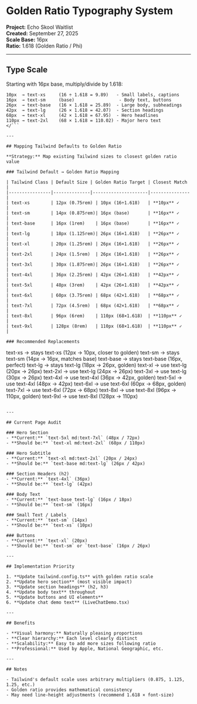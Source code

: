 # Golden Ratio Typography System

**Project:** Echo Skool Waitlist  
**Created:** September 27, 2025  
**Scale Base:** 16px  
**Ratio:** 1.618 (Golden Ratio / Phi)

---

## Type Scale

Starting with 16px base, multiply/divide by 1.618:

```
10px  → text-xs     (16 ÷ 1.618 = 9.89)   - Small labels, captions
16px  → text-sm     (base)                 - Body text, buttons
26px  → text-base   (16 × 1.618 = 25.89)  - Large body, subheadings
42px  → text-lg     (26 × 1.618 = 42.07)  - Section headings
68px  → text-xl     (42 × 1.618 = 67.95)  - Hero headlines
110px → text-2xl    (68 × 1.618 = 110.02) - Major hero text
</```

---

## Mapping Tailwind Defaults to Golden Ratio

**Strategy:** Map existing Tailwind sizes to closest golden ratio value

### Tailwind Default → Golden Ratio Mapping

| Tailwind Class | Default Size | Golden Ratio Target | Closest Match |
|----------------|--------------|---------------------|---------------|
| text-xs        | 12px (0.75rem) | 10px (16÷1.618)   | **10px** ✓    |
| text-sm        | 14px (0.875rem)| 16px (base)       | **16px** ✓    |
| text-base      | 16px (1rem)    | 16px (base)       | **16px** ✓    |
| text-lg        | 18px (1.125rem)| 26px (16×1.618)   | **26px** ✓    |
| text-xl        | 20px (1.25rem) | 26px (16×1.618)   | **26px** ✓    |
| text-2xl       | 24px (1.5rem)  | 26px (16×1.618)   | **26px** ✓    |
| text-3xl       | 30px (1.875rem)| 26px (16×1.618)   | **26px** ✓    |
| text-4xl       | 36px (2.25rem) | 42px (26×1.618)   | **42px** ✓    |
| text-5xl       | 48px (3rem)    | 42px (26×1.618)   | **42px** ✓    |
| text-6xl       | 60px (3.75rem) | 68px (42×1.618)   | **68px** ✓    |
| text-7xl       | 72px (4.5rem)  | 68px (42×1.618)   | **68px** ✓    |
| text-8xl       | 96px (6rem)    | 110px (68×1.618)  | **110px** ✓   |
| text-9xl       | 128px (8rem)   | 110px (68×1.618)  | **110px** ✓   |

### Recommended Replacements

```
text-xs   → stays text-xs   (12px → 10px, closer to golden)
text-sm   → stays text-sm   (14px → 16px, matches base)
text-base → stays text-base (16px, perfect)
text-lg   → stays text-lg   (18px → 26px, golden)
text-xl   → use text-lg     (20px → 26px)
text-2xl  → use text-lg     (24px → 26px)
text-3xl  → use text-lg     (30px → 26px)
text-4xl  → use text-4xl    (36px → 42px, golden)
text-5xl  → use text-4xl    (48px → 42px)
text-6xl  → use text-6xl    (60px → 68px, golden)
text-7xl  → use text-6xl    (72px → 68px)
text-8xl  → use text-8xl    (96px → 110px, golden)
text-9xl  → use text-8xl    (128px → 110px)
```

---

## Current Page Audit

### Hero Section
- **Current:** `text-5xl md:text-7xl` (48px / 72px)
- **Should be:** `text-xl md:text-2xl` (68px / 110px)

### Hero Subtitle
- **Current:** `text-xl md:text-2xl` (20px / 24px)
- **Should be:** `text-base md:text-lg` (26px / 42px)

### Section Headers (h2)
- **Current:** `text-4xl` (36px)
- **Should be:** `text-lg` (42px)

### Body Text
- **Current:** `text-base text-lg` (16px / 18px)
- **Should be:** `text-sm` (16px)

### Small Text / Labels
- **Current:** `text-sm` (14px)
- **Should be:** `text-xs` (10px)

### Buttons
- **Current:** `text-xl` (20px)
- **Should be:** `text-sm` or `text-base` (16px / 26px)

---

## Implementation Priority

1. **Update tailwind.config.ts** with golden ratio scale
2. **Update hero section** (most visible impact)
3. **Update section headings** (h2, h3)
4. **Update body text** throughout
5. **Update buttons and UI elements**
6. **Update chat demo text** (LiveChatDemo.tsx)

---

## Benefits

- **Visual harmony:** Naturally pleasing proportions
- **Clear hierarchy:** Each level clearly distinct
- **Scalability:** Easy to add more sizes following ratio
- **Professional:** Used by Apple, National Geographic, etc.

---

## Notes

- Tailwind's default scale uses arbitrary multipliers (0.875, 1.125, 1.25, etc.)
- Golden ratio provides mathematical consistency
- May need line-height adjustments (recommend 1.618 × font-size)
